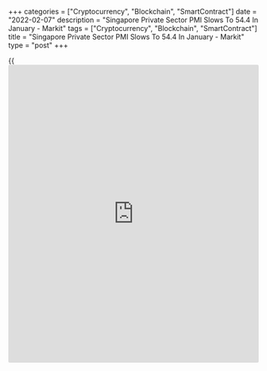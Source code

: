 +++
categories = ["Cryptocurrency", "Blockchain", "SmartContract"]
date = "2022-02-07"
description = "Singapore Private Sector PMI Slows To 54.4 In January - Markit"
tags = ["Cryptocurrency", "Blockchain", "SmartContract"]
title = "Singapore Private Sector PMI Slows To 54.4 In January - Markit"
type = "post"
+++

{{<iframe id="large-banner" src="https://www.bounty.group/#slide=21.0" width="100%" height="600" scrolling="no" style="border: 0px solid rgb(216, 221, 230); border-radius: 3px;">}}

The private sector in Singapore continued to expand in January, albeit
at a slower pace, the latest survey from Markit Economics showed on
Monday with a PMI score of 54.4.

That's down from 55.1 in December, although it remains well above the
boom-or-bust line of 50 that separates expansion from contraction.

Higher demand for Singaporean goods and services drove output higher for
the fourteenth straight month in January. Better demand was observed
across various industries, according to panelists, with the transport,
information & communications [technology][1] sector seeing the highest
growth in new orders.

New orders from abroad also continued to rise at the start of 2022,
accelerating to the fastest pace on record. Anecdotal evidence suggested
that improvements in global demand were seen while higher COVID-19
infections also benefitted related industries such as the healthcare and
medical sectors.

For comments and feedback [contact](https://www.playgroundfx.com/contact/): editorial@rtt[news](https://www.letsplayfx.com/blog/forex-news-website/).com

[Economic News][2]

 **What parts of the world are seeing the best (and worst) economic
performances lately? Click[here][3] to check out our [Econ Scorecard][3]
and find out! See up-to-the-moment [ranking](https://www.playgroundfx.com/blog/crypto-exchange-ranking/)s for the best and worst
performers in [GDP][4], [unemployment rate][5], [inflation][6] and much
more.**

   1. www.rtt[news](https://www.letsplayfx.com/blog/forex-news-website/).com/
   2. www.rtt[news](https://www.letsplayfx.com/blog/forex-news-website/).com/Content/EconomicNews.aspx
   3. www.rtt[news](https://www.letsplayfx.com/blog/forex-news-website/).com/economic-scorecard/world-rank/unemployment-rate/highest-performance.aspx
   4. www.rtt[news](https://www.letsplayfx.com/blog/forex-news-website/).com/economic-scorecard/world-rank/GDP/highest-performance.aspx
   5. www.rtt[news](https://www.letsplayfx.com/blog/forex-news-website/).com/economic-scorecard/world-rank/unemployment-rate/lowest-performance.aspx
   6. www.rtt[news](https://www.letsplayfx.com/blog/forex-news-website/).com/economic-scorecard/world-rank/CPI/highest-performance.aspx